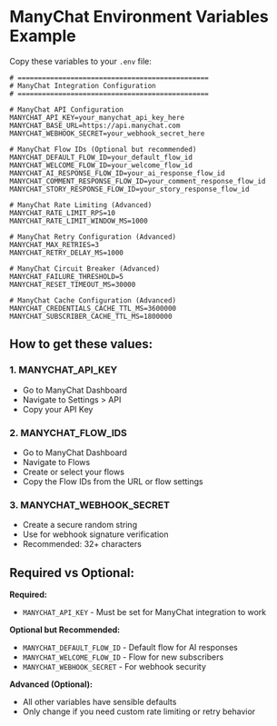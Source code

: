 # ManyChat Environment Variables Example

Copy these variables to your `.env` file:

```env
# ===============================================
# ManyChat Integration Configuration
# ===============================================

# ManyChat API Configuration
MANYCHAT_API_KEY=your_manychat_api_key_here
MANYCHAT_BASE_URL=https://api.manychat.com
MANYCHAT_WEBHOOK_SECRET=your_webhook_secret_here

# ManyChat Flow IDs (Optional but recommended)
MANYCHAT_DEFAULT_FLOW_ID=your_default_flow_id
MANYCHAT_WELCOME_FLOW_ID=your_welcome_flow_id
MANYCHAT_AI_RESPONSE_FLOW_ID=your_ai_response_flow_id
MANYCHAT_COMMENT_RESPONSE_FLOW_ID=your_comment_response_flow_id
MANYCHAT_STORY_RESPONSE_FLOW_ID=your_story_response_flow_id

# ManyChat Rate Limiting (Advanced)
MANYCHAT_RATE_LIMIT_RPS=10
MANYCHAT_RATE_LIMIT_WINDOW_MS=1000

# ManyChat Retry Configuration (Advanced)
MANYCHAT_MAX_RETRIES=3
MANYCHAT_RETRY_DELAY_MS=1000

# ManyChat Circuit Breaker (Advanced)
MANYCHAT_FAILURE_THRESHOLD=5
MANYCHAT_RESET_TIMEOUT_MS=30000

# ManyChat Cache Configuration (Advanced)
MANYCHAT_CREDENTIALS_CACHE_TTL_MS=3600000
MANYCHAT_SUBSCRIBER_CACHE_TTL_MS=1800000
```

## How to get these values:

### 1. MANYCHAT_API_KEY
- Go to ManyChat Dashboard
- Navigate to Settings > API
- Copy your API Key

### 2. MANYCHAT_FLOW_IDS
- Go to ManyChat Dashboard
- Navigate to Flows
- Create or select your flows
- Copy the Flow IDs from the URL or flow settings

### 3. MANYCHAT_WEBHOOK_SECRET
- Create a secure random string
- Use for webhook signature verification
- Recommended: 32+ characters

## Required vs Optional:

**Required:**
- `MANYCHAT_API_KEY` - Must be set for ManyChat integration to work

**Optional but Recommended:**
- `MANYCHAT_DEFAULT_FLOW_ID` - Default flow for AI responses
- `MANYCHAT_WELCOME_FLOW_ID` - Flow for new subscribers
- `MANYCHAT_WEBHOOK_SECRET` - For webhook security

**Advanced (Optional):**
- All other variables have sensible defaults
- Only change if you need custom rate limiting or retry behavior
